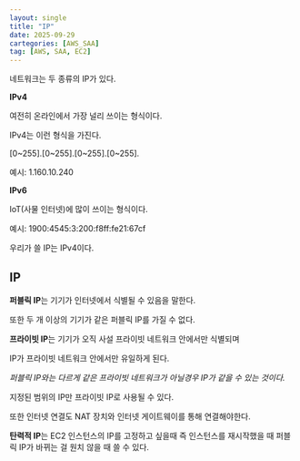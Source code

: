 ```yaml
---
layout: single
title: "IP"
date: 2025-09-29
cartegories: [AWS_SAA]
tag: [AWS, SAA, EC2]
---
```


네트워크는 두 종류의 IP가 있다.

**IPv4**

여전히 온라인에서 가장 널리 쓰이는 형식이다.


IPv4는 이런 형식을 가진다.

\[0~255].\[0~255].\[0~255].\[0~255].

예시: 1.160.10.240


**IPv6**

IoT(사물 인터넷)에 많이 쓰이는 형식이다.

예시: 1900:4545:3:200:f8ff:fe21:67cf

우리가 쓸 IP는 IPv4이다.

## IP

**퍼블릭 IP**는 기기가 인터넷에서 식별될 수 있음을 말한다.

또한 두 개 이상의 기기가 같은 퍼블릭 IP를 가질 수 없다.


**프라이빗 IP**는 기기가 오직 사설 프라이빗 네트워크 안에서만 식별되며

IP가 프라이빗 네트워크 안에서만 유일하게 된다.

*퍼블릭 IP와는 다르게 같은 프라이빗 네트워크가 아닐경우 IP가 같을 수 있는 것이다.*

지정된 범위의 IP만 프라이빗 IP로 사용될 수 있다.

또한 인터넷 연결도 NAT 장치와 인터넷 게이트웨이를 통해 연결해야한다.


**탄력적 IP**는 EC2 인스턴스의 IP를 고정하고 싶을때 즉 인스턴스를 재시작했을 때 퍼블릭 IP가 바뀌는 걸 원치 않을 때 쓸 수 있다.






